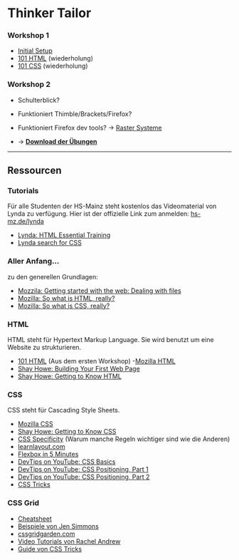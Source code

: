 # Thinker Tailor


### Workshop 1
- [Initial Setup](/1-html-css/setup.md)
- [101 HTML](/1-html-css/html.md) (wiederholung)
- [101 CSS](/1-html-css/css.md) (wiederholung)

### Workshop 2
- Schulterblick?
- Funktioniert Thimble/Brackets/Firefox?
- Funktioniert Firefox dev tools? -> [Raster Systeme](/examples/raster-systeme/index.html)

- -> **[Download der Übungen](https://github.com/milangress/thinker-tailor/archive/exercise.zip)**


---
## Ressourcen
### Tutorials
Für alle Studenten der HS-Mainz steht kostenlos das Videomaterial von Lynda zu verfügung. Hier ist der offizielle Link zum anmelden: [hs-mz.de/lynda](http://hs-mz.de/lynda)

- [Lynda: HTML Essential Training](https://www.lynda.com/HTML-tutorials/HTML-Essential-Training/170427-2.html?org=hs-mainz.de)
- [Lynda search for CSS](https://www.lynda.com/search?q=css)

### Aller Anfang…
zu den generellen Grundlagen:
- [Mozzila: Getting started with the web: Dealing with files](https://developer.mozilla.org/en-US/docs/Learn/Getting_started_with_the_web/Dealing_with_files)
- [Mozilla: So what is HTML, really?](https://developer.mozilla.org/en-US/docs/Learn/Getting_started_with_the_web/HTML_basics)
- [Mozilla: So what is CSS, really?](https://developer.mozilla.org/en-US/docs/Learn/Getting_started_with_the_web/CSS_basics)

### HTML
HTML steht für Hypertext Markup Language. Sie wird benutzt um eine Website zu strukturieren.
- [101 HTML](/1-html-css/html.md) (Aus dem ersten Workshop)
-[Mozilla HTML](https://developer.mozilla.org/en-US/docs/Learn/HTML)
- [Shay Howe: Building Your First Web Page](http://learn.shayhowe.com/html-css/building-your-first-web-page/)
- [Shay Howe: Getting to Know HTML](https://learn.shayhowe.com/html-css/getting-to-know-html/)

### CSS
CSS steht für Cascading Style Sheets.
- [Mozilla CSS](https://developer.mozilla.org/en-US/docs/Learn/CSS)
- [Shay Howe: Getting to Know CSS](http://learn.shayhowe.com/html-css/getting-to-know-css/)
- [CSS Specificity](http://www.htmldog.com/guides/css/intermediate/specificity/) (Warum manche Regeln wichtiger sind wie die Anderen)
- [learnlayout.com](http://learnlayout.com/)
- [Flexbox in 5 Minutes](https://cvan.io/flexboxin5/)
- [DevTips on YouTube: CSS Basics](https://www.youtube.com/playlist?list=PLqGj3iMvMa4IOmy04kDxh_hqODMqoeeCy)
- [DevTips on YouTube: CSS Positioning, Part 1](https://www.youtube.com/watch?v=kejG8G0dr5U)
- [DevTips on YouTube: CSS Positioning, Part 2](https://www.youtube.com/watch?v=Rf6zAP4YnZA)
- [CSS Tricks](https://css-tricks.com/)

### CSS Grid
- [Cheatsheet](http://grid.malven.co/)
- [Beispiele von Jen Simmons](https://labs.jensimmons.com/)
- [cssgridgarden.com](http://cssgridgarden.com/#de)
- [Video Tutorials von Rachel Andrew](https://gridbyexample.com/video/)
- [Guide von CSS Tricks](https://css-tricks.com/snippets/css/complete-guide-grid/)

